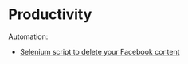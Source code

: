 # Productivity

Automation:
- [Selenium script to delete your Facebook content](https://github.com/weskerfoot/DeleteFB)
